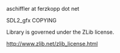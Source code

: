 aschiffler at ferzkopp dot net

SDL2_gfx COPYING

Library is governed under the ZLib license.

http://www.zlib.net/zlib_license.html

